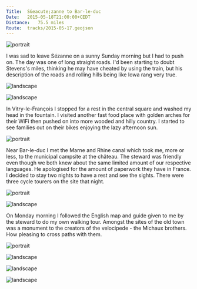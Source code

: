 ```yaml
---
Title:	S&eacute;zanne to Bar-le-duc
Date:	2015-05-18T21:00:00+CEDT
Distance:	75.5 miles
Route:	tracks/2015-05-17.geojson
---
```


![portrait](https://farm6.staticflickr.com/5343/17737095136_92924354b2.jpg "S&eacute;zanne")

I was sad to leave S&eacute;zanne on a sunny Sunday morning but I had to push on. The day was one of long straight roads. I'd been starting to doubt Stevens's miles, thinking he may have cheated by using the train, but his description of the roads and rolling hills being like Iowa rang very true.

![landscape](https://farm9.staticflickr.com/8805/17748543276_82373a2753.jpg "France looking a bit like Iowa")

![landscape](https://farm1.staticflickr.com/288/19263995878_f3343226b4.jpg "Vitry-le-Fran&ccedil;ois")

In Vitry-le-Fran&ccedil;ois I stopped for a rest in the central square and washed my head in the fountain. I visited another fast food place with golden arches for their WiFi then pushed on into more wooded and hilly country. I started to see families out on their bikes enjoying the lazy afternoon sun.

![portrait](https://farm6.staticflickr.com/5344/17809676882_b42ff290e8.jpg "Behold my power, puny human")

Near Bar-le-duc I met the Marne and Rhine canal which took me, more or less, to the municipal campsite at the ch&acirc;teau. The steward was friendly even though we both knew about the same limited amount of our respective languages. He apologised for the amount of paperwork they have in France. I decided to stay two nights to have a rest and see the sights. There were three cycle tourers on the site that night.

![portrait](https://farm8.staticflickr.com/7763/17786185276_86ea39b9f0.jpg "Marne and Rhine canal")

![landscape](https://farm8.staticflickr.com/7703/17864668740_964100a6c2.jpg "Camping at Bar-le-duc")

On Monday morning I followed the English map and guide given to me by the steward to do my own walking tour. Amongst the sites of the old town was a monument to the creators of the velocipede - the Michaux brothers. How pleasing to cross paths with them.

![portrait](https://farm9.staticflickr.com/8798/18033577281_e6c8ffbd1b.jpg "Monument to the creators of the velocipede in Bar-le-duc")

![landscape](https://farm4.staticflickr.com/3873/19455858091_026612c731.jpg "Bar-le-duc upper town")

![landscape](https://farm6.staticflickr.com/5449/17846517819_2826585cf0.jpg "A wall in Bar-le-duc")

![landscape](https://farm4.staticflickr.com/3692/19264042798_7fdd57c537.jpg "Colourful flower pots in Bar-le-duc")